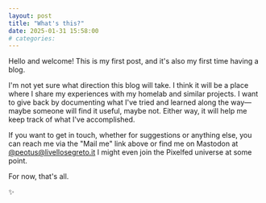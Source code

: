 ```yaml
---
layout: post
title: "What's this?"
date: 2025-01-31 15:58:00
# categories: 
---
```

Hello and welcome!
This is my first post, and it's also my first time having a blog.

I'm not yet sure what direction this blog will take. I think it will be a place where I share my experiences with my homelab and similar projects. I want to give back by documenting what I've tried and learned along the way—maybe someone will find it useful, maybe not.
Either way, it will help me keep track of what I've accomplished.

If you want to get in touch, whether for suggestions or anything else, you can reach me via the "Mail me" link above or find me on Mastodon at [@peotus@livellosegreto.it](https://livellosegreto.it/@peotus)
I might even join the Pixelfed universe at some point.

For now, that's all.

✨
